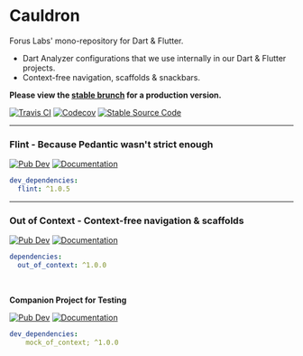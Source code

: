 # Cauldron

Forus Labs' mono-repository for Dart & Flutter.
* Dart Analyzer configurations that we use internally in our Dart & Flutter projects.
* Context-free navigation, scaffolds & snackbars.

**Please view the [stable brunch](https://github.com/forus-labs/cauldron/tree/stable) for a production version.**

[![Travis CI](https://img.shields.io/travis/forus-labs/cauldron/master?logo=travis)](https://travis-ci.com/forus-labs/cauldron)
[![Codecov](https://codecov.io/gh/forus-labs/cauldron/branch/master/graph/badge.svg)](https://codecov.io/gh/forus-labs/cauldron)
[![Stable Source Code](https://img.shields.io/badge/stable-branch-blue.svg)](https://travis-ci.com/forus-labs/cauldron/tree/stable)

***
### Flint - Because Pedantic wasn't strict enough

[![Pub Dev](https://img.shields.io/pub/v/flint)](https://pub.dev/packages/flint)
[![Documentation](https://img.shields.io/badge/documentation-1.0.5-brightgreen.svg)](https://pub.dev/documentation/flint/latest/)

```YAML
dev_dependencies:
  flint: ^1.0.5
```

***
### Out of Context - Context-free navigation & scaffolds

[![Pub Dev](https://img.shields.io/pub/v/out_of_context)](https://pub.dev/packages/out_of_context)
[![Documentation](https://img.shields.io/badge/documentation-1.0.0-brightgreen.svg)](https://pub.dev/documentation/out_of_context/latest/)

```YAML
dependencies:
  out_of_context: ^1.0.0
```

<br>

**Companion Project for Testing**

[![Pub Dev](https://img.shields.io/pub/v/mock_of_context)](https://pub.dev/packages/mock_of_context)
[![Documentation](https://img.shields.io/badge/documentation-1.0.0-brightgreen.svg)](https://pub.dev/documentation/mock_of_context/latest/)

```YAML
dev_dependencies:
    mock_of_context; ^1.0.0
```


